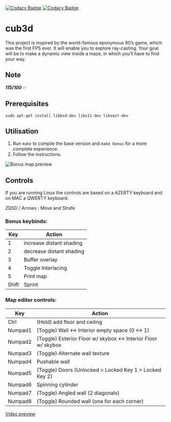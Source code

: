 [![Codacy Badge](https://api.codacy.com/project/badge/Grade/afb5598d93e64cde8cad57e3a98256c2)](https://app.codacy.com/gh/nforay/cub3d?utm_source=github.com&utm_medium=referral&utm_content=nforay/cub3d&utm_campaign=Badge_Grade)
[![Codacy Badge](https://app.codacy.com/project/badge/Grade/b6f6463b200e4c5b8afe79afe34e45ee)](https://www.codacy.com?utm_source=github.com&amp;utm_medium=referral&amp;utm_content=nforay/cub3d&amp;utm_campaign=Badge_Grade)

# cub3d
This project is inspired by the world-famous eponymous 90’s game, which was the first FPS ever. It will enable you to explore ray-casting. Your goal will be to make a dynamic view inside a maze, in which you’ll have to find your way.

## Note
***115/100*** :white_check_mark:

## Prerequisites
`sudo apt-get install libbsd-dev libx11-dev libxext-dev`

## Utilisation

1. Run `make` to compile the base version and `make bonus` for a more complete experience.
2. Follow the instructions.

![Bonus map preview](https://i.imgur.com/6rNnVWi.png)

## Controls
If you are running Linux the controls are based on a AZERTY keyboard and on MAC a QWERTY keyboard.

ZQSD / Arrows : Move and Strafe
### Bonus keybinds:
| Key | Action |
|--|--|
| 1 | increase distant shading |
| 2 | decrease distant shading |
| 3 | Buffer overlay |
| 4 | Toggle Interlacing |
| 5 | Print map |
| Shift | Sprint |

### Map editor controls:
| Key | Action |
|--|--|
| Ctrl | (Hold) add floor and ceiling |
| Numpad1 | (Toggle) Wall <-> Interior empty space (0 <-> 1) |
| Numpad2 | (Toggle) Exterior Floor w/ skybox <-> Interior Floor w/ skybox |
| Numpad3 | (Toggle) Alternate wall texture |
| Numpad4 | Pushable wall |
| Numpad5 | (Toggle) Doors (Unlocked > Locked Key 1 > Locked Key 2) |
| Numpad6 | Spinning cylinder |
| Numpad7 | (Toggle) Angled wall (2 diagonals) |
| Numpad8 | (Toggle) Rounded wall (one for each corner) |

[Video preview](https://streamable.com/sqpsp6)
